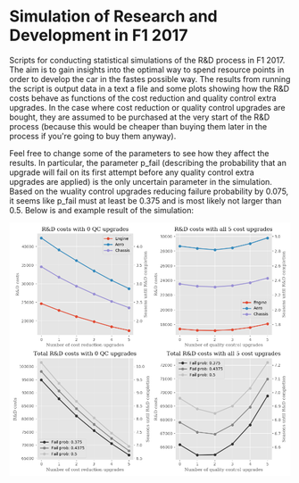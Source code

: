 # Simulation of Research and Development in F1 2017
Scripts for conducting statistical simulations of the R&D process in F1 2017. The aim is
to gain insights into the optimal way to spend resource points in order to develop
the car in the fastes possible way. The results from running the script is output data in a
text a file and some plots showing how the R&D costs behave as functions of the cost reduction
and quality control extra upgrades. In the case where cost reduction or quality control upgrades
are bought, they are assumed to be purchased at the very start of the R&D process (because this
would be cheaper than buying them later in the process if you're going to buy them anyway).

Feel free to change some of the parameters to see how they affect the results. In particular,
the parameter p_fail (describing the probability that an upgrade will fail on its first attempt
before any quality control extra upgrades are applied) is the only uncertain parameter in the
simulation. Based on the wuality control upgrades reducing failure probability by 0.075, it seems
like p_fail must at least be 0.375 and is most likely not larger than 0.5. Below is and example
result of the simulation:

![Visualization of R&D simulation](results_visual.png)
